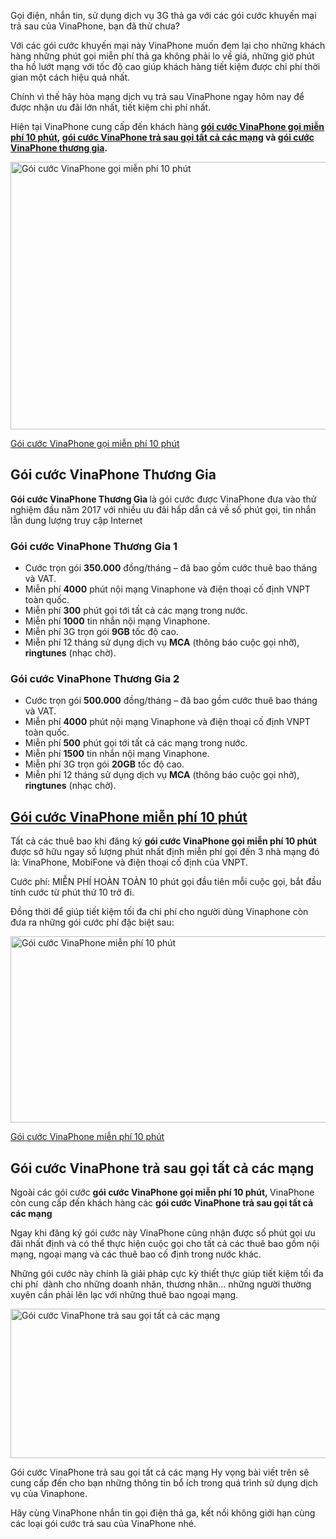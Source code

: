 Gọi điện, nhắn tin, sử dụng dịch vụ 3G thả ga với các gói cước khuyến mại trả sau của VinaPhone, bạn đã thử chưa?

Với các gói cước khuyến mại này VinaPhone muốn đem lại cho những khách hàng những phút gọi miễn phí thả ga không phải lo về giá, những giờ phút tha hồ lướt mạng với tốc độ cao giúp khách hàng tiết kiệm được chi phí thời gian một cách hiệu quả nhất.

Chính vì thế hãy hòa mạng dịch vụ trả sau VinaPhone ngay hôm nay để được nhận ưu đãi lớn nhất, tiết kiệm chi phí nhất.

<span style="font-weight: 400;">Hiện tại VinaPhone cung cấp đến khách hàng&nbsp;<strong><a title="gói cước VinaPhone gọi miễn phí 10 phút" href="http://vinaphone-vnpt.com/vinaphone-doanh-nghiep/goi-cuoc-vinaphone-mien-phi-10-phut.html">gói cước VinaPhone gọi miễn phí 10 phút</a>,&nbsp;<a title="gói cước VinaPhone trả sau gọi tất cả các mạng" href="http://vinaphone-vnpt.com/vinaphone-doanh-nghiep/vinaphone-tra-sau-goi-tat-ca-cac-mang.html">gói cước VinaPhone trả sau gọi tất cả các mạng</a> và <a title="gói cước VinaPhone thương gia" href="http://vinaphone-vnpt.com/vinaphone-ca-nhan/goi-cuoc-thuong-gia-moi-danh-cho-khach-hang-ca-nhan-2016.html">gói cước VinaPhone thương gia</a>.</strong></span>

<img class="wp-image-2073 size-full" src="http://vinaphone-vnpt.com/uploads/2017/03/0M2A0272-edit.jpg" alt="Gói cước VinaPhone gọi miễn phí 10 phút" width="600" height="428" />

<a href="http://vinaphone-vnpt.com/vinaphone-ca-nhan/goi-cuoc-thuong-gia-moi-danh-cho-khach-hang-ca-nhan-2016.html">Gói cước VinaPhone gọi miễn phí 10 phút</a>
<h2>Gói cước VinaPhone Thương Gia</h2>
<strong>Gói cước VinaPhone Thương Gia </strong>là gói cước được VinaPhone đưa vào thử nghiệm đầu năm 2017 với nhiều ưu đãi hấp dẫn cả về số phút gọi, tin nhắn lẫn dung lượng truy cập Internet
<h3>Gói cước VinaPhone Thương Gia 1</h3>
<ul>
 	<li>Cước trọn gói <strong>350.000</strong> đồng/tháng – đã bao gồm cước thuê bao tháng và VAT.</li>
 	<li>Miễn phí <strong>4000</strong> phút nội mạng Vinaphone và điện thoại cố định VNPT toàn quốc.</li>
 	<li>Miễn phí <strong>300</strong> phút gọi tới tất cả các mạng trong nước.</li>
 	<li>Miễn phí <strong>1000</strong> tin nhắn nội mạng Vinaphone.</li>
 	<li>Miễn phí 3G trọn gói <strong>9GB</strong> tốc độ cao.</li>
 	<li>Miễn phí 12 tháng sử dụng dịch vụ <strong>MCA</strong> (thông báo cuộc gọi nhỡ), <strong>ringtunes</strong> (nhạc chờ).</li>
</ul>
<h3>Gói cước VinaPhone Thương Gia 2</h3>
<ul>
 	<li>Cước trọn gói <strong>500.000</strong> đồng/tháng – đã bao gồm cước thuê bao tháng và VAT.</li>
 	<li>Miễn phí <strong>4000</strong> phút nội mạng Vinaphone và điện thoại cố định VNPT toàn quốc.</li>
 	<li>Miễn phí <strong>500</strong> phút gọi tới tất cả các mạng trong nước.</li>
 	<li>Miễn phí <strong>1500</strong> tin nhắn nội mạng Vinaphone.</li>
 	<li>Miễn phí 3G trọn gói <strong>20GB</strong> tốc độ cao.</li>
 	<li>Miễn phí 12 tháng sử dụng dịch vụ <strong>MCA</strong> (thông báo cuộc gọi nhỡ), <strong>ringtunes</strong> (nhạc chờ).</li>
</ul>
<h2><a href="http://vinaphone-vnpt.com/vinaphone-doanh-nghiep/goi-cuoc-vinaphone-mien-phi-10-phut.html"><b>Gói cước VinaPhone miễn phí 10 phút</b></a></h2>
<span style="font-weight: 400;">Tất cả các thuê bao khi đăng ký <strong>gói cước VinaPhone gọi miễn phí 10 phút</strong> được sở hữu ngay số lượng phút nhất định miễn phí gọi đến 3 nhà mạng đó là: VinaPhone, MobiFone và điện thoại cố định của VNPT. </span>

<span style="font-weight: 400;">Cước phí: MIỄN PHÍ HOÀN TOÀN 10 phút gọi đầu tiên mỗi cuộc gọi, bắt đầu tính cước từ phút thứ 10 trở đi. </span>

<span style="font-weight: 400;">Đồng thời để giúp tiết kiệm tối đa chi phí cho người dùng Vinaphone còn đưa ra những gói cước phí đặc biệt sau:</span>

<img class="wp-image-498 size-full" src="http://vinaphone-vnpt.com/uploads/2015/01/gia-cuoc-vinaphone.png" alt="Gói cước VinaPhone miễn phí 10 phút" width="597" height="298" />

<a href="http://vinaphone-vnpt.com/vinaphone-doanh-nghiep/vinaphone-tra-sau-goi-tat-ca-cac-mang.html">Gói cước VinaPhone miễn phí 10 phút</a>
<h2><b>Gói cước VinaPhone trả sau gọi tất cả các mạng</b></h2>
Ngoài các gói cước <strong>g</strong><b>ói cước VinaPhone gọi miễn phí 10 phút, </b>VinaPhone còn cung cấp đến khách hàng các <strong>gói cước VinaPhone trả sau gọi tất cả các mạng</strong>

Ngay khi đăng ký gói cước này VinaPhone cũng nhận được số phút gọi ưu đãi nhất định và có thể thực hiện cuộc gọi cho tất cả các thuê bao gồm nội mạng, ngoại mạng và các thuê bao cố định trong nước khác.

<span style="font-weight: 400;">Những gói cước này chính là giải pháp cực kỳ thiết thực giúp tiết kiệm tối đa chi phí  dành cho những doanh nhân, thương nhân… những người thường xuyên cần phải lên lạc với những thuê bao ngoại mạng. </span>

<img class="wp-image-702 size-full" src="http://vinaphone-vnpt.com/uploads/2015/03/vinaphone-tra-sau-goi-tat-ca-cac-mang.png" alt="Gói cước VinaPhone trả sau gọi tất cả các mạng" width="568" height="239" />

Gói cước VinaPhone trả sau gọi tất cả các mạng
Hy vọng bài viết trên sẽ cung cấp đến cho bạn những thông tin bổ ích trong quá trình sử dụng dịch vụ của Vinaphone.

Hãy cùng VinaPhone nhắn tin gọi điện thả ga, kết nối không giới hạn cùng các loại gói cước trả sau của VinaPhone nhé.
